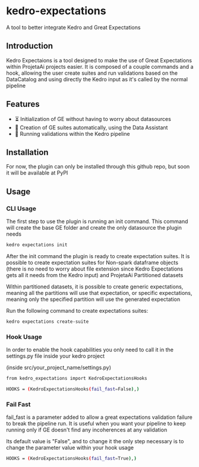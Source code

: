 # kedro-expectations
A tool to better integrate Kedro and Great Expectations

## Introduction

Kedro Expectaions is a tool designed to make the use of Great Expectations within ProjetaAi projects easier. It is composed of a couple commands and a hook, allowing the user create suites and run validations based on the DataCatalog and using directly the Kedro input as it's called by the normal pipeline

## Features

- ⏳ Initialization of GE without having to worry about datasources
- 🎯 Creation of GE suites automatically, using the Data Assistant
- 🚀 Running validations within the Kedro pipeline

## Installation

For now, the plugin can only be installed through this github repo, but soon it will be available at PyPI

## Usage

### CLI Usage

The first step to use the plugin is running an init command. This command will create the base GE folder and create the only datasource the plugin needs

```bash
kedro expectations init
```

After the init command the plugin is ready to create expectation suites. It is possible to create expectation suites for Non-spark dataframe objects (there is no need to worry about file extension since Kedro Expectations gets all it needs from the Kedro input) and ProjetaAi Partitioned datasets

Within partitioned datasets, it is possible to create generic expectations, meaning all the partitions will use that expectation, or specific expectations, meaning only the specified partition will use the generated expectation

Run the following command to create expectations suites:

```bash
kedro expectations create-suite
```

### Hook Usage

In order to enable the hook capabilities you only need to call it in the settings.py file inside your kedro project

(inside src/your_project_name/settings.py)
```bash
from kedro_expectations import KedroExpectationsHooks

HOOKS = (KedroExpectationsHooks(fail_fast=False),)
```

### Fail Fast

fail_fast is a parameter added to allow a great expectations validation failure to break the pipeline run. It is useful when you want your pipeline to keep running only if GE doesn't find any incoherences at any validation

Its default value is "False", and to change it the only step necessary is to change the parameter value within your hook usage

```bash
HOOKS = (KedroExpectationsHooks(fail_fast=True),)
```

